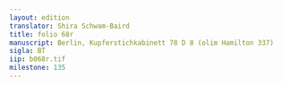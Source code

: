 ```yaml
---
layout: edition
translator: Shira Schwam-Baird
title: folio 68r
manuscript: Berlin, Kupferstichkabinett 78 D 8 (olim Hamilton 337)
sigla: BT
iip: b068r.tif
milestone: 135
---
```

